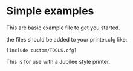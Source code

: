 # Simple examples

This are basic example file to get you started.

the files should be added to your printer.cfg like:

`[include custom/TOOLS.cfg]`

This is for use with a Jubilee style printer.
